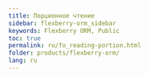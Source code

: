 ```yaml
---
title: Порционное чтение
sidebar: flexberry-orm_sidebar
keywords: Flexberry ORM, Public
toc: true
permalink: ru/fo_reading-portion.html
folder: products/flexberry-orm/
lang: ru
---
```


